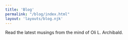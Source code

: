 ```yaml
---
title: 'Blog'
permalink: "/blog/index.html"
layout: 'layouts/blog.njk'
---
```

Read the latest musings from the mind of Oli L. Archibald.